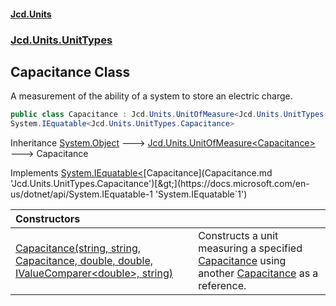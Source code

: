 #### [Jcd.Units](index.md 'index')
### [Jcd.Units.UnitTypes](Jcd.Units.UnitTypes.md 'Jcd.Units.UnitTypes')

## Capacitance Class

A measurement of the ability of a system to store an electric charge.

```csharp
public class Capacitance : Jcd.Units.UnitOfMeasure<Jcd.Units.UnitTypes.Capacitance>,
System.IEquatable<Jcd.Units.UnitTypes.Capacitance>
```

Inheritance [System.Object](https://docs.microsoft.com/en-us/dotnet/api/System.Object 'System.Object') &#129106; [Jcd.Units.UnitOfMeasure&lt;](UnitOfMeasure_TUnit_.md 'Jcd.Units.UnitOfMeasure<TUnit>')[Capacitance](Capacitance.md 'Jcd.Units.UnitTypes.Capacitance')[&gt;](UnitOfMeasure_TUnit_.md 'Jcd.Units.UnitOfMeasure<TUnit>') &#129106; Capacitance

Implements [System.IEquatable&lt;](https://docs.microsoft.com/en-us/dotnet/api/System.IEquatable-1 'System.IEquatable`1')[Capacitance](Capacitance.md 'Jcd.Units.UnitTypes.Capacitance')[&gt;](https://docs.microsoft.com/en-us/dotnet/api/System.IEquatable-1 'System.IEquatable`1')

| Constructors | |
| :--- | :--- |
| [Capacitance(string, string, Capacitance, double, double, IValueComparer&lt;double&gt;, string)](Capacitance..ctor.ojoaYYXW+ypAPcxCKFinRw.md 'Jcd.Units.UnitTypes.Capacitance.Capacitance(string, string, Jcd.Units.UnitTypes.Capacitance, double, double, Jcd.Units.IValueComparer<double>, string)') | Constructs a unit measuring a specified [Capacitance](Capacitance.md 'Jcd.Units.UnitTypes.Capacitance') using another [Capacitance](Capacitance.md 'Jcd.Units.UnitTypes.Capacitance') as a reference. |
